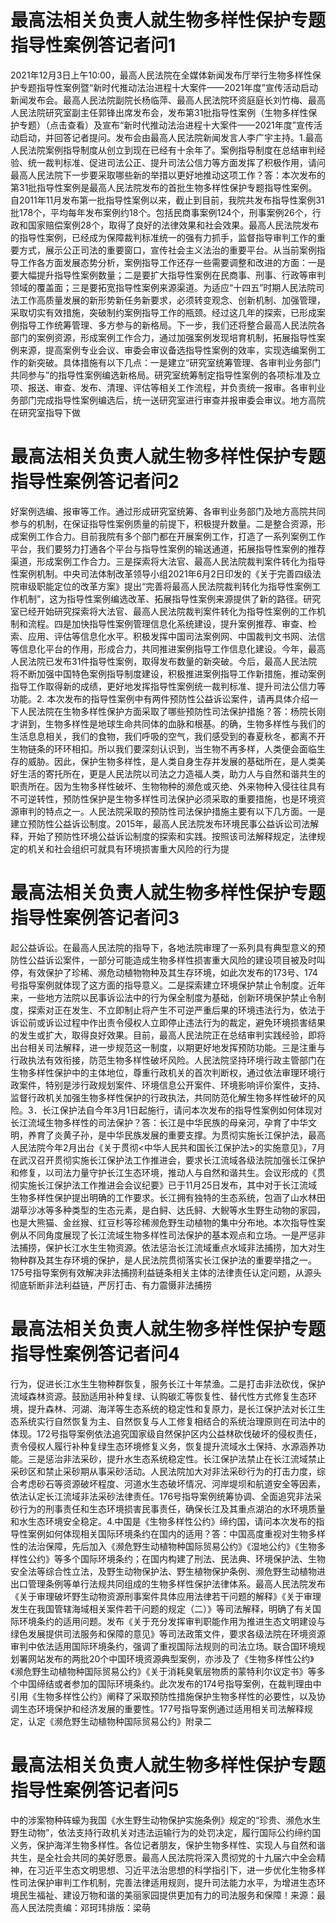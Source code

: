 # 最高法相关负责人就生物多样性保护专题指导性案例答记者问1

2021年12月3日上午10:00，最高人民法院在全媒体新闻发布厅举行生物多样性保护专题指导性案例暨“新时代推动法治进程十大案件——2021年度”宣传活动启动新闻发布会。最高人民法院副院长杨临萍、最高人民法院环资庭庭长刘竹梅、最高人民法院研究室副主任郭锋出席发布会，发布第31批指导性案例（生物多样性保护专题）（点击查看）及宣布“新时代推动法治进程十大案件——2021年度”宣传活动启动，并回答记者提问。发布会由最高人民法院新闻发言人李广宇主持。1.最高人民法院案例指导制度从创立到现在已经有十余年了。案例指导制度在总结审判经验、统一裁判标准、促进司法公正、提升司法公信力等方面发挥了积极作用，请问最高人民法院下一步要采取哪些新的举措以更好地推动这项工作？答：本次发布的第31批指导性案例是最高人民法院发布的首批生物多样性保护专题指导性案例。自2011年11月发布第一批指导性案例以来，截止到目前，我院共发布指导性案例31批178个，平均每年发布案例约18个。包括民商事案例124个，刑事案例26个，行政和国家赔偿案例28个，取得了良好的法律效果和社会效果。最高人民法院发布的指导性案例，已经成为保障裁判标准统一的强有力抓手，监督指导审判工作的重要方式，展示公正司法的重要窗口，宣传社会主义法治的重要平台。从当前案例指导工作各方面发展态势分析，案例指导工作还存一些需要调整和改进的方面：一是要大幅提升指导性案例数量；二是要扩大指导性案例在民商事、刑事、行政等审判领域的覆盖面；三是要拓宽指导性案例来源渠道。为适应“十四五”时期人民法院司法工作高质量发展的新形势新任务新要求，必须转变观念、创新机制、加强管理，采取切实有效措施，突破制约案例指导工作的瓶颈。经过这几年的探索，已形成案例指导工作统筹管理、多方参与的新格局。下一步，我们还将整合最高人民法院各部门的案例资源，形成案例工作合力，通过加强案例发现培育机制，拓展指导性案例来源，提高案例专业会议、审委会审议备选指导性案例的效率，实现选编案例工作的新突破。具体措施有以下几点：一是建立“研究室统筹管理、各审判业务部门共同参与”的指导性案例编选新格局。研究室统筹制定指导性案例的各项标准及立项、报送、审查、发布、清理、评估等相关工作流程，并负责统一报审。各审判业务部门完成指导性案例编选后，统一送研究室进行审查并报审委会审议。地方高院在研究室指导下做

# 最高法相关负责人就生物多样性保护专题指导性案例答记者问2

好案例选编、报审等工作。通过形成研究室统筹、各审判业务部门及地方高院共同参与的机制，在保证指导性案例质量的前提下，积极提升数量。二是整合资源，形成案例工作合力。目前我院有多个部门都在开展案例工作，打造了一系列案例工作平台，我们要努力打通各个平台与指导性案例的输送通道，拓展指导性案例的推荐渠道，形成案例工作合力。三是探索将大法官、最高人民法院裁判案件转化为指导性案例机制。中央司法体制改革领导小组2021年6月2日印发的《关于完善四级法院审级职能定位的改革方案》提出“完善将最高人民法院裁判转化为指导性案例工作机制”，这为指导性案例编选改革、拓展指导性案例来源提供了新的路径。研究室已经开始研究探索将大法官、最高人民法院裁判案件转化为指导性案例的工作机制和流程。四是加快指导性案例管理信息化系统建设，提升案例推荐、审查、检索、应用、评估等信息化水平。积极发挥中国司法案例网、中国裁判文书网、法信等信息化平台的作用，形成合力，共同推进案例指导工作信息化建设。今年，最高人民法院已发布31件指导性案例，取得发布数量的新突破。今后，最高人民法院将不断加强中国特色案例指导制度建设，积极推进案例指导工作新措施，推动案例指导工作取得新的成绩，更好地发挥指导性案例统一裁判标准、提升司法公信力等功能。2. 本次发布的指导性案例中有两件预防性公益诉讼案件，请再具体介绍一下人民法院在生物多样性保护方面采取了哪些预防性司法保护措施？答：杨院长刚才讲到，生物多样性是地球生命共同体的血脉和根基。的确，生物多样性与我们的生活息息相关，我们的食物，我们呼吸的空气，我们感受到的春夏秋冬，都离不开生物链条的环环相扣。所以我们要深刻认识到，当生物不再多样，人类便会面临生存的威胁。因此，保护生物多样性，是人类自身生存并发展的基础所在，是人类美好生活的寄托所在，更是人民法院以司法之力造福人类，助力人与自然和谐共生的职责所在。因为生物多样性破坏、生物物种的濒危或灭绝、外来物种入侵往往具有不可逆转性，预防性保护是生物多样性司法保护必须采取的重要措施，也是环境资源审判的特点之一。人民法院采取的预防性司法保护措施主要有以下几方面。一是建立预防性公益诉讼制度。2015年，最高人民法院发布环境民事公益诉讼司法解释，开始了预防性环境公益诉讼制度的探索和实践。按照该司法解释规定，法律规定的机关和社会组织可就具有环境损害重大风险的行为提

# 最高法相关负责人就生物多样性保护专题指导性案例答记者问3

起公益诉讼。在最高人民法院的指导下，各地法院审理了一系列具有典型意义的预防性公益诉讼案件，一部分可能造成生物多样性损害重大风险的建设项目被及时叫停，有效保护了珍稀、濒危动植物物种及其生存环境，如此次发布的173号、174号指导案例就体现了这方面的指导意义。二是探索建立环境保护禁止令制度。近年来，一些地方法院以民事诉讼法中的行为保全制度为基础，创新环境保护禁止令制度，探索对正在发生、不立即制止将产生不可逆严重后果的环境违法行为，依法于诉讼前或诉讼过程中作出责令侵权人立即停止违法行为的裁定，避免环境损害结果的发生或扩大，取得良好效果。目前，最高人民法院正在总结审判实践经验，即将出台相关司法解释，进一步规范这一制度，以期更好地发挥预防功能。三是注重与行政执法有效衔接，防范生物多样性破坏风险。人民法院坚持环境行政主管部门在生物多样性保护中的主体地位，尊重行政机关的首次判断权，通过依法审理环境行政案件，特别是涉行政规划案件、环境信息公开案件、环境影响评价案件，支持、监督行政机关加强生物多样性保护的行政执法，共同防范化解生物多样性破坏的风险。3．长江保护法自今年3月1日起施行，请问本次发布的指导性案例如何体现对长江流域生物多样性的司法保护？答：长江是中华民族的母亲河，孕育了中华文明，养育了炎黄子孙，是中华民族发展的重要支撑。为贯彻实施长江保护法，最高人民法院今年2月出台《关于贯彻<中华人民共和国长江保护法>的实施意见》，7月在武汉召开贯彻实施长江保护法工作推进会，要求长江流域各级法院加强长江保护和修复，以司法力量守护长江生态环境，推动人与自然和谐共生。会议形成的《贯彻实施长江保护法工作推进会会议纪要》已于11月25日发布，其中对于长江流域生物多样性保护提出明确的工作要求。长江拥有独特的生态系统，包涵了山水林田湖草沙冰等多种类型的生态元素，是白鲟、达氏鲟、大鲵等水生野生动物的家园，也是大熊猫、金丝猴、红豆杉等珍稀濒危野生动植物的集中分布地。本次指导性案例从不同角度展现了长江流域生物多样性司法保护的基本观点和立场。一是严惩非法捕捞，保护长江水生生物资源。依法惩治长江流域重点水域非法捕捞，加大对生物种群及其生存环境的保护，是人民法院贯彻落实长江保护法的重要举措之一。175号指导案例有效解决非法捕捞利益链条相关主体的法律责任认定问题，从源头彻底斩断非法利益链，严厉打击、有力震慑非法捕捞

# 最高法相关负责人就生物多样性保护专题指导性案例答记者问4

行为，促进长江水生生物种群恢复，服务长江十年禁渔。二是打击非法砍伐，保护流域森林资源。鼓励适用补种复绿、认购碳汇等恢复性、替代性方式修复生态环境，提升森林、河湖、海洋等生态系统的稳定性和复原力，是长江保护法对长江生态系统实行自然恢复为主、自然恢复与人工修复相结合的系统治理原则在司法中的体现。172号指导案例依法追究国家级自然保护区内公益林砍伐破坏的侵权责任，责令侵权人履行补种复绿生态环境修复义务，恢复提升流域水土保持、水源涵养功能。三是惩治非法采砂，提升水生态系统稳定性。长江保护法禁止在长江流域禁止采砂区和禁止采砂期从事采砂活动。人民法院加大对非法采砂行为的打击力度，综合考虑砂石等资源破坏程度、河道水生态破坏情况、河岸堤坝和航道安全等因素，依法认定长江流域非法采砂法律责任。176号指导案例统筹协调、全面追究非法采砂行为的刑事责任和生态环境损害民事责任，确保长江及其重点湖泊的水环境质量和水生态环境安全稳定。4.中国是《生物多样性公约》缔约国，请问本次发布的指导性案例如何体现相关国际环境条约在国内的适用？答：中国高度重视对生物多样性的法治保障，先后加入《濒危野生动植物种国际贸易公约》《湿地公约》《生物多样性公约》等多个国际环境条约；在国内构建了刑法、民法典、环境保护法、生物安全法等综合性立法，及野生动物保护法、野生植物保护条例、濒危野生动植物进出口管理条例等单行法规共同组成的生物多样性保护法律体系。最高人民法院发布《关于审理破坏野生动物资源刑事案件具体应用法律若干问题的解释》《关于审理发生在我国管辖海域相关案件若干问题的规定（二）》等司法解释，明确了有关国际环境条约的适用问题。发布《关于充分发挥审判职能作用为推进生态文明建设与绿色发展提供司法服务和保障的意见》等司法政策文件，要求各级法院在环境资源审判中依法适用国际环境条约，强调了重视国际法规则的司法立场。联合国环境规划署网站发布的两批20个中国环境资源典型案例，亦涉及了《生物多样性公约》《濒危野生动植物种国际贸易公约》《关于消耗臭氧层物质的蒙特利尔议定书》等多个中国缔结或者参加的国际环境条约。此次发布的174号指导案例，在裁判理由中引用《生物多样性公约》阐释了采取预防性措施保护生物多样性的必要性，以及协调生态环境保护和经济发展的重要性。177号指导案例通过适用相关司法解释规定，认定《濒危野生动植物种国际贸易公约》附录二

# 最高法相关负责人就生物多样性保护专题指导性案例答记者问5

中的涉案物种砗蠔为我国《水生野生动物保护实施条例》规定的“珍贵、濒危水生野生动物”，依法支持行政机关对违法运输行为的处罚决定，履行国际公约缔约国义务，保护海洋生物多样性。各位记者朋友，保护生物多样性、实现人与自然和谐共生，是全社会共同的美好愿景。最高人民法院将深入贯彻党的十九届六中全会精神，在习近平生态文明思想、习近平法治思想的科学指引下，进一步优化生物多样性司法保护审判工作机制，完善法律适用规则，提升司法能力水平，为增进生态环境民生福祉、建设万物和谐的美丽家园提供更加有力的司法服务和保障！来源：最高人民法院责编：邓珂玮排版：梁萌

